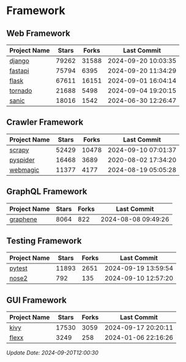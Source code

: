 # Framework

## Web Framework
| Project Name | Stars | Forks | Last Commit |
| ------------ | ----- | ----- | ----------- |
| [django](https://github.com/django/django) | 79262 | 31588 | 2024-09-20 10:03:35 |
| [fastapi](https://github.com/fastapi/fastapi) | 75794 | 6395 | 2024-09-20 11:34:29 |
| [flask](https://github.com/pallets/flask) | 67611 | 16151 | 2024-09-01 16:04:14 |
| [tornado](https://github.com/tornadoweb/tornado) | 21688 | 5498 | 2024-09-04 19:20:15 |
| [sanic](https://github.com/sanic-org/sanic) | 18016 | 1542 | 2024-06-30 12:26:47 |

## Crawler Framework
| Project Name | Stars | Forks | Last Commit |
| ------------ | ----- | ----- | ----------- |
| [scrapy](https://github.com/scrapy/scrapy) | 52429 | 10478 | 2024-09-10 07:01:37 |
| [pyspider](https://github.com/binux/pyspider) | 16468 | 3689 | 2020-08-02 17:34:20 |
| [webmagic](https://github.com/code4craft/webmagic) | 11377 | 4177 | 2024-08-19 05:05:28 |

## GraphQL Framework
| Project Name | Stars | Forks | Last Commit |
| ------------ | ----- | ----- | ----------- |
| [graphene](https://github.com/graphql-python/graphene) | 8064 | 822 | 2024-08-08 09:49:26 |

## Testing Framework
| Project Name | Stars | Forks | Last Commit |
| ------------ | ----- | ----- | ----------- |
| [pytest](https://github.com/pytest-dev/pytest) | 11893 | 2651 | 2024-09-19 13:59:54 |
| [nose2](https://github.com/nose-devs/nose2) | 792 | 135 | 2024-09-10 12:57:20 |

## GUI Framework
| Project Name | Stars | Forks | Last Commit |
| ------------ | ----- | ----- | ----------- |
| [kivy](https://github.com/kivy/kivy) | 17530 | 3059 | 2024-09-17 20:20:11 |
| [flexx](https://github.com/flexxui/flexx) | 3249 | 258 | 2024-01-06 22:16:26 |

*Update Date: 2024-09-20T12:00:30*
